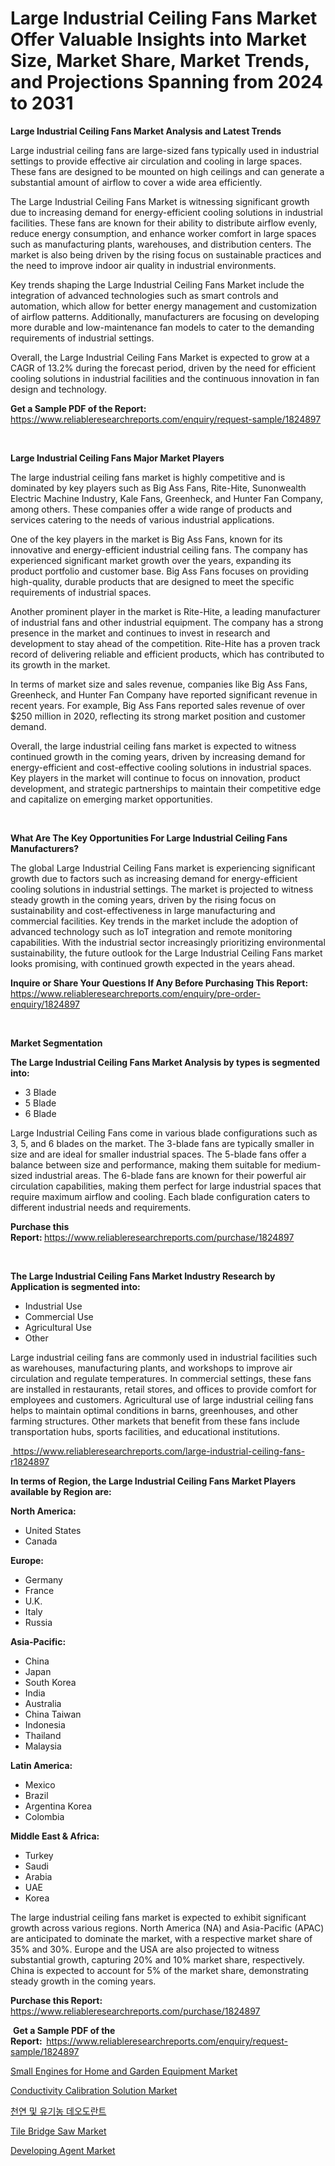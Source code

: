 <p><h1>Large Industrial Ceiling Fans Market Offer Valuable Insights into Market Size, Market Share, Market Trends, and Projections Spanning from 2024 to 2031</h1></p><p><strong>Large Industrial Ceiling Fans Market Analysis and Latest Trends</strong></p>
<p><p>Large industrial ceiling fans are large-sized fans typically used in industrial settings to provide effective air circulation and cooling in large spaces. These fans are designed to be mounted on high ceilings and can generate a substantial amount of airflow to cover a wide area efficiently.</p><p>The Large Industrial Ceiling Fans Market is witnessing significant growth due to increasing demand for energy-efficient cooling solutions in industrial facilities. These fans are known for their ability to distribute airflow evenly, reduce energy consumption, and enhance worker comfort in large spaces such as manufacturing plants, warehouses, and distribution centers. The market is also being driven by the rising focus on sustainable practices and the need to improve indoor air quality in industrial environments.</p><p>Key trends shaping the Large Industrial Ceiling Fans Market include the integration of advanced technologies such as smart controls and automation, which allow for better energy management and customization of airflow patterns. Additionally, manufacturers are focusing on developing more durable and low-maintenance fan models to cater to the demanding requirements of industrial settings.</p><p>Overall, the Large Industrial Ceiling Fans Market is expected to grow at a CAGR of 13.2% during the forecast period, driven by the need for efficient cooling solutions in industrial facilities and the continuous innovation in fan design and technology.</p></p>
<p><strong>Get a Sample PDF of the Report:&nbsp;</strong> <a href="https://www.reliableresearchreports.com/enquiry/request-sample/1824897">https://www.reliableresearchreports.com/enquiry/request-sample/1824897</a></p>
<p>&nbsp;</p>
<p><strong>Large Industrial Ceiling Fans Major Market Players</strong></p>
<p><p>The large industrial ceiling fans market is highly competitive and is dominated by key players such as Big Ass Fans, Rite-Hite, Sunonwealth Electric Machine Industry, Kale Fans, Greenheck, and Hunter Fan Company, among others. These companies offer a wide range of products and services catering to the needs of various industrial applications.</p><p>One of the key players in the market is Big Ass Fans, known for its innovative and energy-efficient industrial ceiling fans. The company has experienced significant market growth over the years, expanding its product portfolio and customer base. Big Ass Fans focuses on providing high-quality, durable products that are designed to meet the specific requirements of industrial spaces.</p><p>Another prominent player in the market is Rite-Hite, a leading manufacturer of industrial fans and other industrial equipment. The company has a strong presence in the market and continues to invest in research and development to stay ahead of the competition. Rite-Hite has a proven track record of delivering reliable and efficient products, which has contributed to its growth in the market.</p><p>In terms of market size and sales revenue, companies like Big Ass Fans, Greenheck, and Hunter Fan Company have reported significant revenue in recent years. For example, Big Ass Fans reported sales revenue of over $250 million in 2020, reflecting its strong market position and customer demand.</p><p>Overall, the large industrial ceiling fans market is expected to witness continued growth in the coming years, driven by increasing demand for energy-efficient and cost-effective cooling solutions in industrial spaces. Key players in the market will continue to focus on innovation, product development, and strategic partnerships to maintain their competitive edge and capitalize on emerging market opportunities.</p></p>
<p>&nbsp;</p>
<p><strong>What Are The Key Opportunities For Large Industrial Ceiling Fans Manufacturers?</strong></p>
<p><p>The global Large Industrial Ceiling Fans market is experiencing significant growth due to factors such as increasing demand for energy-efficient cooling solutions in industrial settings. The market is projected to witness steady growth in the coming years, driven by the rising focus on sustainability and cost-effectiveness in large manufacturing and commercial facilities. Key trends in the market include the adoption of advanced technology such as IoT integration and remote monitoring capabilities. With the industrial sector increasingly prioritizing environmental sustainability, the future outlook for the Large Industrial Ceiling Fans market looks promising, with continued growth expected in the years ahead.</p></p>
<p><strong>Inquire or Share Your Questions If Any Before Purchasing This Report:</strong> <a href="https://www.reliableresearchreports.com/enquiry/pre-order-enquiry/1824897">https://www.reliableresearchreports.com/enquiry/pre-order-enquiry/1824897</a></p>
<p>&nbsp;</p>
<p><strong>Market Segmentation</strong></p>
<p><strong>The Large Industrial Ceiling Fans Market Analysis by types is segmented into:</strong></p>
<p><ul><li>3 Blade</li><li>5 Blade</li><li>6 Blade</li></ul></p>
<p><p>Large Industrial Ceiling Fans come in various blade configurations such as 3, 5, and 6 blades on the market. The 3-blade fans are typically smaller in size and are ideal for smaller industrial spaces. The 5-blade fans offer a balance between size and performance, making them suitable for medium-sized industrial areas. The 6-blade fans are known for their powerful air circulation capabilities, making them perfect for large industrial spaces that require maximum airflow and cooling. Each blade configuration caters to different industrial needs and requirements.</p></p>
<p><strong>Purchase this Report:&nbsp;</strong><a href="https://www.reliableresearchreports.com/purchase/1824897">https://www.reliableresearchreports.com/purchase/1824897</a></p>
<p>&nbsp;</p>
<p><strong>The Large Industrial Ceiling Fans Market Industry Research by Application is segmented into:</strong></p>
<p><ul><li>Industrial Use</li><li>Commercial Use</li><li>Agricultural Use</li><li>Other</li></ul></p>
<p><p>Large industrial ceiling fans are commonly used in industrial facilities such as warehouses, manufacturing plants, and workshops to improve air circulation and regulate temperatures. In commercial settings, these fans are installed in restaurants, retail stores, and offices to provide comfort for employees and customers. Agricultural use of large industrial ceiling fans helps to maintain optimal conditions in barns, greenhouses, and other farming structures. Other markets that benefit from these fans include transportation hubs, sports facilities, and educational institutions.</p></p>
<p><a href="https://www.reliableresearchreports.com/large-industrial-ceiling-fans-r1824897">&nbsp;https://www.reliableresearchreports.com/large-industrial-ceiling-fans-r1824897</a></p>
<p><strong>In terms of Region, the Large Industrial Ceiling Fans Market Players available by Region are:</strong></p>
<p>
    <p> <strong> North America: </strong>
        <ul>
            <li>United States</li>
            <li>Canada</li>
        </ul>
        </p> 
    <p> <strong> Europe: </strong>
        <ul>
            <li>Germany</li>
            <li>France</li>
            <li>U.K.</li>
            <li>Italy</li>
            <li>Russia</li>
        </ul>
        </p> 
    <p> <strong> Asia-Pacific: </strong>
        <ul>
            <li>China</li>
            <li>Japan</li>
            <li>South Korea</li>
            <li>India</li>
            <li>Australia</li>
            <li>China Taiwan</li>
            <li>Indonesia</li>
            <li>Thailand</li>
            <li>Malaysia</li>
        </ul>
        </p> 
    <p> <strong> Latin America: </strong>
        <ul>
            <li>Mexico</li>
            <li>Brazil</li>
            <li>Argentina Korea</li>
            <li>Colombia</li>
        </ul>
        </p> 
    <p> <strong> Middle East & Africa: </strong>
        <ul>
            <li>Turkey</li>
            <li>Saudi</li>
            <li>Arabia</li>
            <li>UAE</li>
            <li>Korea</li>
        </ul>
    </p>
    </p>
<p><p>The large industrial ceiling fans market is expected to exhibit significant growth across various regions. North America (NA) and Asia-Pacific (APAC) are anticipated to dominate the market, with a respective market share of 35% and 30%. Europe and the USA are also projected to witness substantial growth, capturing 20% and 10% market share, respectively. China is expected to account for 5% of the market share, demonstrating steady growth in the coming years.</p></p>
<p><strong>Purchase this Report: </strong><a href="https://www.reliableresearchreports.com/purchase/1824897">https://www.reliableresearchreports.com/purchase/1824897</a></p>
<p>&nbsp;<strong>Get a Sample PDF of the Report:&nbsp;&nbsp;</strong><a href="https://www.reliableresearchreports.com/enquiry/request-sample/1824897">https://www.reliableresearchreports.com/enquiry/request-sample/1824897</a></p>
<p><strong></strong></p>
<p><p><a href="https://gamy-alyssum-396.notion.site/Small-Engines-for-Home-and-Garden-Equipment-Market-Insights-into-Market-CAGR-Market-Trends-and-Gr-f97ef47f1da542c29e3b8f45c1727e57">Small Engines for Home and Garden Equipment Market</a></p><p><a href="https://www.linkedin.com/pulse/conductivity-calibration-solution-market-research-report-key-esexf?trackingId=Fd%2BV6B79sy7DsyS5JfX2ow%3D%3D">Conductivity Calibration Solution Market</a></p><p><a href="https://medium.com/@gustavorn8776/2024%EB%85%84%EB%B6%80%ED%84%B0-2031%EB%85%84%EA%B9%8C%EC%A7%80-%EA%B8%B0%EA%B0%84%EC%97%90-%EB%8C%80%ED%95%9C-%EC%B2%9C%EC%97%B0-%EB%B0%8F-%EC%9C%A0%EA%B8%B0%EB%86%8D-%ED%83%88%EC%B7%A8%EC%A0%9C-%EC%8B%9C%EC%9E%A5-%EB%B6%84%EC%84%9D-%EB%B0%8F-%EA%B7%9C%EB%AA%A8-%EC%A0%84%EB%A7%9D-d5eca6816588">천연 및 유기농 데오도란트</a></p><p><a href="https://github.com/shotows/Market-Research-Report-List-2/blob/main/tile-bridge-saw-market.md">Tile Bridge Saw Market</a></p><p><a href="https://issuu.com/reportprime-2/docs/developing-agent-market-size-2030.pptx">Developing Agent Market</a></p></p>